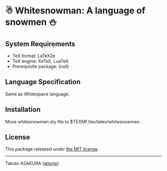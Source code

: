 # ☃ Whitesnowman: A language of snowmen ⛄

## System Requirements

* TeX format: LaTeX2e
* TeX engine: XeTeX, LuaTeX
* Prerequisite package: (null)

## Language Specification

Same as Whitespace language.

## Installation

Move whitesnowman.sty file to $TEXMF/tex/la­tex/whitesnowman.

## License

This package released under [the MIT license](./LICENSE).

---

Takuto ASAKURA ([wtsnjp](https://twitter.com/wtsnjp))